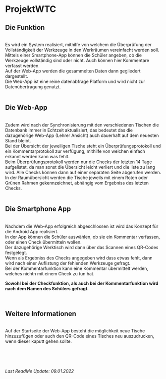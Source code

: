 # ProjektWTC
 
## Die Funktion 

<br>
Es wird ein System realisiert, mithilfe von welchem die Überprüfung der Vollständigkeit der Werkzeuge in den Werkräumen vereinfacht werden soll. <br>
Mittels einer Smartphone-App können die Schüler angeben, ob die Werkzeuge vollständig sind oder nicht. Auch können hier Kommentare verfasst werden. <br>
Auf der Web-App werden die gesammelten Daten dann gegliedert dargestellt. <br>
Die Web-App ist eine reine datenabfrage Platform und wird nicht zur Datenübertragung genutzt.
<br><br>

## Die Web-App 

<br>
Zudem wird nach der Synchronisierung mit den verschiedenen Tischen die Datenbank immer in Echtzeit aktualisiert, das
bedeutet das die dazugehörige Web-App (Lehrer Ansicht) auch dauerhaft auf dem neuesten Stand bleibt. <br>
Bei der Übersicht der jeweiligen Tische steht ein Überprüfungsprotokoll und ein Kommentarprotokoll zur verfügung, mithilfe von welchen einfach erkannt werden kann was fehlt. <br>
Beim Überprüfungsprotokoll werden nur die Checks der letzten 14 Tage aufgelistet, da man sonst die Übersicht leicht verliert und die liste zu lang wird. Alle Checks können dann auf einer separaten Seite abgerufen werden.
In der Raumübersicht werden die Tische jeweils mit einem Roten oder Grünen Rahmen gekennzeichnet, abhängig vom Ergebniss des letzten Checks.
<br><br>

## Die Smartphone App 

<br>
Nachdem die Web-App erfolgreich abgeschlossen ist wird das Konzept für die Android App realisiert. <br>
In der App können die Schüler auswählen, ob sie ein Kommentar verfassen, oder einen Check übermitteln wollen.<br>
Der dazugehörige Werktisch wird dann über das Scannen eines QR-Codes festgelegt.<br>
Wenn als Ergebniss des Checks angegeben wird dass etwas fehlt, dann wird nach einer Auflistung der fehlenden Werkzeuge gefragt. <br>
Bei der Kommentarfunktion kann eine Kommentar übermittelt werden, welches nichtn mit einem Check zu tun hat.<br>

__Sowohl bei der Checkfunktion, als auch bei der Kommentarfunktion wird nach dem Namen des Schülers gefragt.__

<br>

## Weitere Informationen ##

<br>
Auf der Startseite der Web-App besteht die möglichkeit neue Tische hinzuzufügen oder auch den QR-Code eines Tisches neu auszudrucken, wenn dieser kaputt gehen sollte.

<br><br><br>

*Last ReadMe Update: 09.01.2022*
